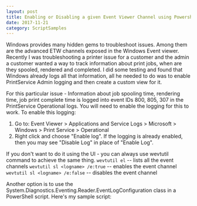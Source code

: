 ```yaml
---
layout: post
title: Enabling or Disabling a given Event Viewer Channel using Powershell
date: 2017-11-21
category: ScriptSamples
---
```


Windows provides many hidden gems to troubleshoot issues. Among them are the advanced ETW channels exposed in the Windows Event viewer. Recently I was troubleshooting a printer issue for a customer and the admin a customer wanted a way to track information about print jobs, when are they spooled, rendered and completed. I did some testing and found that Windows already logs all that information, all he needed to do was to enable PrintService Admin logging and then create a custom view for it. 


For this particular issue - Information about job spooling time, rendering time, job print complete time is logged into event IDs  800, 805, 307 in the PrintService Operational logs. You will need to enable the logging for this to work. To enable this logging:
1. Go to: Event Viewer > Applications and Service Logs > Microsoft > Windows > Print Service > Operational
2. Right click and choose "Enable log". If the logging is already enabled, then you may see "Disable Log" in place of "Enable Log".


If you don't want to do it using the UI - you can always use wevtutil command to achieve the same thing. 
    `wevtutil el`                     -- lists all the event channels
    `wevtutil sl <logname> /e:true`   -- enables the event channel
    `wevtutil sl <logname> /e:false`  -- disables the event channel
    
Another option is to use the System.Diagnostics.Eventing.Reader.EventLogConfiguration class in a PowerShell script. Here's my sample script: 
<script src="https://gist.github.com/VimalShekar/0513fe1170be0b818bbf6d63713b7198.js"></script>